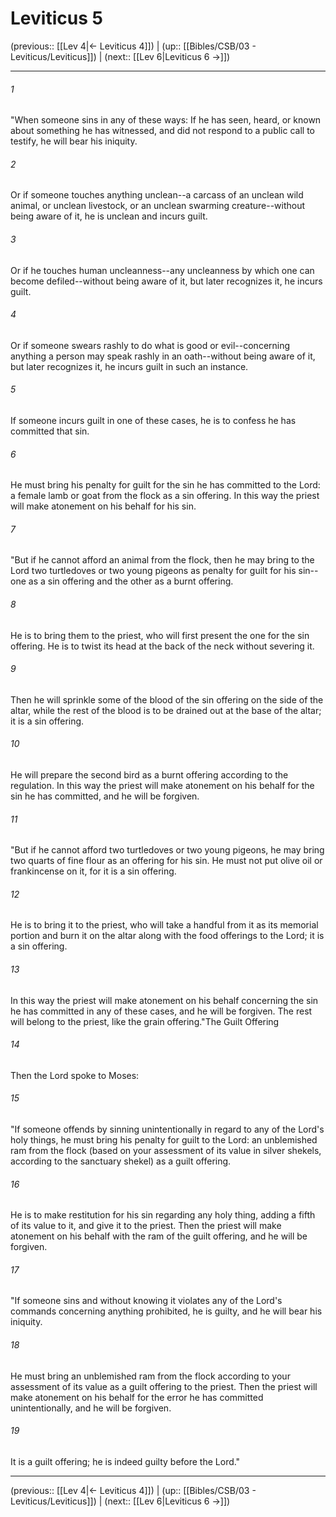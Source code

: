 # Leviticus 5

(previous:: [[Lev 4|← Leviticus 4]]) | (up:: [[Bibles/CSB/03 - Leviticus/Leviticus]]) | (next:: [[Lev 6|Leviticus 6 →]])

***


###### 1 
"When someone sins in any of these ways: If he has seen, heard, or known about something he has witnessed, and did not respond to a public call to testify, he will bear his iniquity. 

###### 2 
Or if someone touches anything unclean--a carcass of an unclean wild animal, or unclean livestock, or an unclean swarming creature--without being aware of it, he is unclean and incurs guilt. 

###### 3 
Or if he touches human uncleanness--any uncleanness by which one can become defiled--without being aware of it, but later recognizes it, he incurs guilt. 

###### 4 
Or if someone swears rashly to do what is good or evil--concerning anything a person may speak rashly in an oath--without being aware of it, but later recognizes it, he incurs guilt in such an instance. 

###### 5 
If someone incurs guilt in one of these cases, he is to confess he has committed that sin. 

###### 6 
He must bring his penalty for guilt for the sin he has committed to the Lord: a female lamb or goat from the flock as a sin offering. In this way the priest will make atonement on his behalf for his sin. 

###### 7 
"But if he cannot afford an animal from the flock, then he may bring to the Lord two turtledoves or two young pigeons as penalty for guilt for his sin--one as a sin offering and the other as a burnt offering. 

###### 8 
He is to bring them to the priest, who will first present the one for the sin offering. He is to twist its head at the back of the neck without severing it. 

###### 9 
Then he will sprinkle some of the blood of the sin offering on the side of the altar, while the rest of the blood is to be drained out at the base of the altar; it is a sin offering. 

###### 10 
He will prepare the second bird as a burnt offering according to the regulation. In this way the priest will make atonement on his behalf for the sin he has committed, and he will be forgiven. 

###### 11 
"But if he cannot afford two turtledoves or two young pigeons, he may bring two quarts of fine flour as an offering for his sin. He must not put olive oil or frankincense on it, for it is a sin offering. 

###### 12 
He is to bring it to the priest, who will take a handful from it as its memorial portion and burn it on the altar along with the food offerings to the Lord; it is a sin offering. 

###### 13 
In this way the priest will make atonement on his behalf concerning the sin he has committed in any of these cases, and he will be forgiven. The rest will belong to the priest, like the grain offering."The Guilt Offering 

###### 14 
Then the Lord spoke to Moses: 

###### 15 
"If someone offends by sinning unintentionally in regard to any of the Lord's holy things, he must bring his penalty for guilt to the Lord: an unblemished ram from the flock (based on your assessment of its value in silver shekels, according to the sanctuary shekel) as a guilt offering. 

###### 16 
He is to make restitution for his sin regarding any holy thing, adding a fifth of its value to it, and give it to the priest. Then the priest will make atonement on his behalf with the ram of the guilt offering, and he will be forgiven. 

###### 17 
"If someone sins and without knowing it violates any of the Lord's commands concerning anything prohibited, he is guilty, and he will bear his iniquity. 

###### 18 
He must bring an unblemished ram from the flock according to your assessment of its value as a guilt offering to the priest. Then the priest will make atonement on his behalf for the error he has committed unintentionally, and he will be forgiven. 

###### 19 
It is a guilt offering; he is indeed guilty before the Lord."

***

(previous:: [[Lev 4|← Leviticus 4]]) | (up:: [[Bibles/CSB/03 - Leviticus/Leviticus]]) | (next:: [[Lev 6|Leviticus 6 →]])
